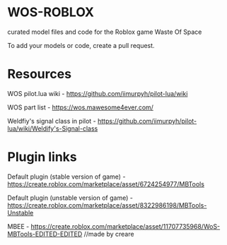# WOS-ROBLOX
curated model files and code for the Roblox game Waste Of Space

To add your models or code, create a pull request.

# Resources

WOS pilot.lua wiki - https://github.com/iimurpyh/pilot-lua/wiki

WOS part list - https://wos.mawesome4ever.com/

Weldfiy's signal class in pilot - https://github.com/iimurpyh/pilot-lua/wiki/Weldify's-Signal-class


# Plugin links

Default plugin (stable version of game) - https://create.roblox.com/marketplace/asset/6724254977/MBTools

Default plugin (unstable version of game) - https://create.roblox.com/marketplace/asset/8322986198/MBTools-Unstable

MBEE - https://create.roblox.com/marketplace/asset/11707735968/WoS-MBTools-EDITED-EDITED //made by creare
